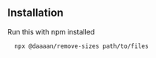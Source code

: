## Installation

Run this with npm installed

```bash
  npx @daaaan/remove-sizes path/to/files
```
    
